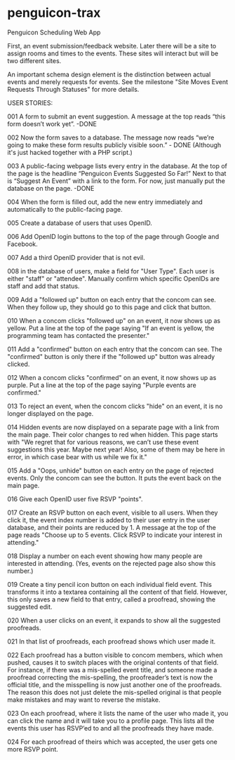 penguicon-trax
==============

Penguicon Scheduling Web App

First, an event submission/feedback website. Later there will be a site to assign rooms and times to the events. These sites will interact but will be two different sites.

An important schema design element is the distinction between actual events and merely requests for events. See the milestone "Site Moves Event Requests Through Statuses" for more details.

USER STORIES:

001 A form to submit an event suggestion. A message at the top reads “this form doesn’t work yet”. -DONE

002 Now the form saves to a database. The message now reads “we’re going to make these form results publicly visible soon.” - DONE (Although it's just hacked together with a PHP script.)

003 A public-facing webpage lists every entry in the database. At the top of the page is the headline “Penguicon Events Suggested So Far!” Next to that is “Suggest An Event” with a link to the form. For now, just manually put the database on the page. -DONE
 
004 When the form is filled out, add the new entry immediately and automatically to the public-facing page. 

005 Create a database of users that uses OpenID. 

006 Add OpenID login buttons to the top of the page through Google and Facebook.

007 Add a third OpenID provider that is not evil.

008 in the database of users, make a field for "User Type". Each user is either "staff" or "attendee". Manually confirm which specific OpenIDs are staff and add that status.

009 Add a "followed up" button on each entry that the concom can see. When they follow up, they should go to this page and click that button.

010 When a concom clicks "followed up" on an event, it now shows up as yellow. Put a line at the top of the page saying "If an event is yellow, the programming team has contacted the presenter." 

011 Add a "confirmed" button on each entry that the concom can see. The "confirmed" button is only there if the "followed up" button was already clicked. 

012 When a concom clicks "confirmed" on an event, it now shows up as purple. Put a line at the top of the page saying "Purple events are confirmed." 

013 To reject an event, when the concom clicks "hide" on an event, it is no longer displayed on the page.

014 Hidden events are now displayed on a separate page with a link from the main page. Their color changes to red when hidden. This page starts with "We regret that for various reasons, we can’t use these event suggestions this year. Maybe next year! Also, some of them may be here in error, in which case bear with us while we fix it."

015 Add a "Oops, unhide" button on each entry on the page of rejected events. Only the concom can see the button. It puts the event back on the main page. 

016 Give each OpenID user five RSVP "points".

017 Create an RSVP button on each event, visible to all users. When they click it, the event index number is added to their user entry in the user database, and their points are reduced by 1. A message at the top of the page reads "Choose up to 5 events. Click RSVP to indicate your interest in attending."

018 Display a number on each event showing how many people are interested in attending. (Yes, events on the rejected page also show this number.)

019 Create a tiny pencil icon button on each individual field event. This transforms it into a textarea containing all the content of that field. However, this only saves a new field to that entry, called a proofread, showing the suggested edit.

020 When a user clicks on an event, it expands to show all the suggested proofreads.

021 In that list of proofreads, each proofread shows which user made it.

022 Each proofread has a button visible to concom members, which when pushed, causes it to switch places with the original contents of that field. For instance, if there was a mis-spelled event title, and someone made a proofread correcting the mis-spelling, the proofreader’s text is now the official title, and the misspelling is now just another one of the proofreads. The reason this does not just delete the mis-spelled original is that people make mistakes and may want to reverse the mistake.

023 On each proofread, where it lists the name of the user who made it, you can click the name and it will take you to a profile page. This lists all the events this user has RSVP’ed to and all the proofreads they have made.

024 For each proofread of theirs which was accepted, the user gets one more RSVP point. 

